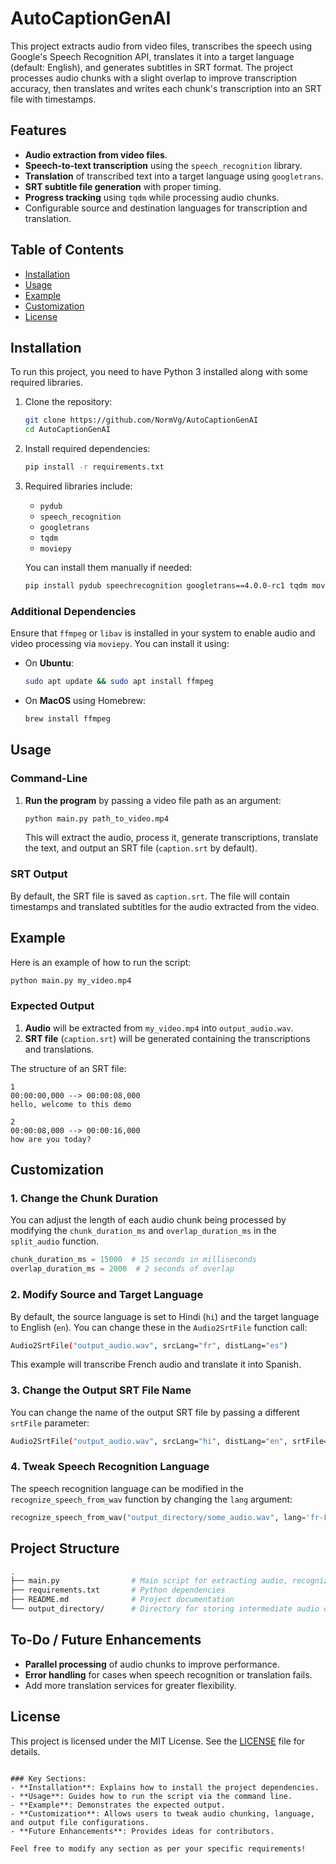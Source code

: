 
# AutoCaptionGenAI

This project extracts audio from video files, transcribes the speech using Google's Speech Recognition API, translates it into a target language (default: English), and generates subtitles in SRT format. The project processes audio chunks with a slight overlap to improve transcription accuracy, then translates and writes each chunk's transcription into an SRT file with timestamps.

## Features
- **Audio extraction from video files**.
- **Speech-to-text transcription** using the `speech_recognition` library.
- **Translation** of transcribed text into a target language using `googletrans`.
- **SRT subtitle file generation** with proper timing.
- **Progress tracking** using `tqdm` while processing audio chunks.
- Configurable source and destination languages for transcription and translation.

## Table of Contents
- [Installation](#installation)
- [Usage](#usage)
- [Example](#example)
- [Customization](#customization)
- [License](#license)

## Installation

To run this project, you need to have Python 3 installed along with some required libraries.

1. Clone the repository:
   ```bash
   git clone https://github.com/NormVg/AutoCaptionGenAI
   cd AutoCaptionGenAI
   ```

2. Install required dependencies:
   ```bash
   pip install -r requirements.txt
   ```

3. Required libraries include:
   - `pydub`
   - `speech_recognition`
   - `googletrans`
   - `tqdm`
   - `moviepy`

   You can install them manually if needed:
   ```bash
   pip install pydub speechrecognition googletrans==4.0.0-rc1 tqdm moviepy
   ```

### Additional Dependencies
Ensure that `ffmpeg` or `libav` is installed in your system to enable audio and video processing via `moviepy`. You can install it using:

- On **Ubuntu**:
   ```bash
   sudo apt update && sudo apt install ffmpeg
   ```

- On **MacOS** using Homebrew:
   ```bash
   brew install ffmpeg
   ```

## Usage

### Command-Line

1. **Run the program** by passing a video file path as an argument:

   ```bash
   python main.py path_to_video.mp4
   ```

   This will extract the audio, process it, generate transcriptions, translate the text, and output an SRT file (`caption.srt` by default).

### SRT Output
By default, the SRT file is saved as `caption.srt`. The file will contain timestamps and translated subtitles for the audio extracted from the video.

## Example

Here is an example of how to run the script:

```bash
python main.py my_video.mp4
```

### Expected Output
1. **Audio** will be extracted from `my_video.mp4` into `output_audio.wav`.
2. **SRT file** (`caption.srt`) will be generated containing the transcriptions and translations.

The structure of an SRT file:
```srt
1
00:00:00,000 --> 00:00:08,000
hello, welcome to this demo

2
00:00:08,000 --> 00:00:16,000
how are you today?
```

## Customization

### 1. Change the Chunk Duration
You can adjust the length of each audio chunk being processed by modifying the `chunk_duration_ms` and `overlap_duration_ms` in the `split_audio` function. 
```python
chunk_duration_ms = 15000  # 15 seconds in milliseconds
overlap_duration_ms = 2000  # 2 seconds of overlap
```

### 2. Modify Source and Target Language
By default, the source language is set to Hindi (`hi`) and the target language to English (`en`). You can change these in the `Audio2SrtFile` function call:
```bash
Audio2SrtFile("output_audio.wav", srcLang="fr", distLang="es")
```
This example will transcribe French audio and translate it into Spanish.

### 3. Change the Output SRT File Name
You can change the name of the output SRT file by passing a different `srtFile` parameter:
```bash
Audio2SrtFile("output_audio.wav", srcLang="hi", distLang="en", srtFile="my_custom_caption.srt")
```

### 4. Tweak Speech Recognition Language
The speech recognition language can be modified in the `recognize_speech_from_wav` function by changing the `lang` argument:
```python
recognize_speech_from_wav("output_directory/some_audio.wav", lang='fr-FR')  # Recognize French
```

## Project Structure

```bash
.
├── main.py                # Main script for extracting audio, recognizing speech, translating, and generating SRT
├── requirements.txt       # Python dependencies
├── README.md              # Project documentation
└── output_directory/      # Directory for storing intermediate audio chunks
```

## To-Do / Future Enhancements
- **Parallel processing** of audio chunks to improve performance.
- **Error handling** for cases when speech recognition or translation fails.
- Add more translation services for greater flexibility.

## License
This project is licensed under the MIT License. See the [LICENSE](LICENSE) file for details.
```

### Key Sections:
- **Installation**: Explains how to install the project dependencies.
- **Usage**: Guides how to run the script via the command line.
- **Example**: Demonstrates the expected output.
- **Customization**: Allows users to tweak audio chunking, language, and output file configurations.
- **Future Enhancements**: Provides ideas for contributors.

Feel free to modify any section as per your specific requirements!